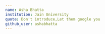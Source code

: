 ```yaml
---
name: Asha Bhatta
institution: Jain University
quote: Don't introduce,Let them google you
github_user: ashabhatta
---
```

